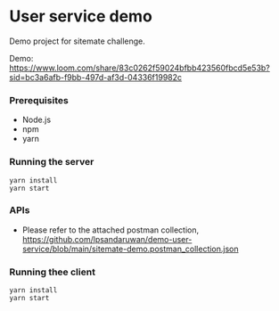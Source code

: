 # User service demo

Demo project for sitemate challenge.

Demo: https://www.loom.com/share/83c0262f59024bfbb423560fbcd5e53b?sid=bc3a6afb-f9bb-497d-af3d-04336f19982c

### Prerequisites

* Node.js
* npm
* yarn


### Running the server
```
yarn install
yarn start

```

### APIs

* Please refer to the attached postman collection, https://github.com/lpsandaruwan/demo-user-service/blob/main/sitemate-demo.postman_collection.json


### Running thee client

```
yarn install
yarn start
```
